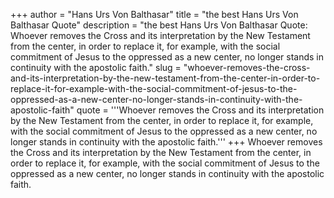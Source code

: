 +++
author = "Hans Urs Von Balthasar"
title = "the best Hans Urs Von Balthasar Quote"
description = "the best Hans Urs Von Balthasar Quote: Whoever removes the Cross and its interpretation by the New Testament from the center, in order to replace it, for example, with the social commitment of Jesus to the oppressed as a new center, no longer stands in continuity with the apostolic faith."
slug = "whoever-removes-the-cross-and-its-interpretation-by-the-new-testament-from-the-center-in-order-to-replace-it-for-example-with-the-social-commitment-of-jesus-to-the-oppressed-as-a-new-center-no-longer-stands-in-continuity-with-the-apostolic-faith"
quote = '''Whoever removes the Cross and its interpretation by the New Testament from the center, in order to replace it, for example, with the social commitment of Jesus to the oppressed as a new center, no longer stands in continuity with the apostolic faith.'''
+++
Whoever removes the Cross and its interpretation by the New Testament from the center, in order to replace it, for example, with the social commitment of Jesus to the oppressed as a new center, no longer stands in continuity with the apostolic faith.
